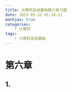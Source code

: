 ```yaml
---
title: 计算机系统基础第六章习题
date: 2023-05-31 01:24:21
mathjax: true
categories:
    - 计算机
tags:
    - 计算机系统基础
---
```


# 第六章

## 1.